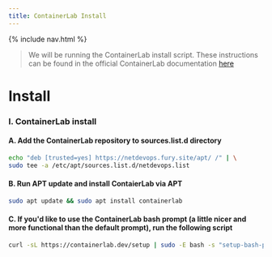 ```yaml
---
title: ContainerLab Install
---
```

{% include nav.html %}
<br>
> We will be running the ContainerLab install script. These instructions can be found in the official ContainerLab documentation <a href="https://containerlab.dev/install/#__tabbed_1_1">here</a>

# **Install**
### I. ContainerLab install
#### A. Add the ContainerLab repository to sources.list.d directory
```bash
echo "deb [trusted=yes] https://netdevops.fury.site/apt/ /" | \
sudo tee -a /etc/apt/sources.list.d/netdevops.list
```
#### B. Run APT update and install ContaierLab via APT
```bash
sudo apt update && sudo apt install containerlab
```
#### C. If you'd like to use the ContainerLab bash prompt (a little nicer and more functional than the default prompt), run the following script
```bash
curl -sL https://containerlab.dev/setup | sudo -E bash -s "setup-bash-prompt"
```
